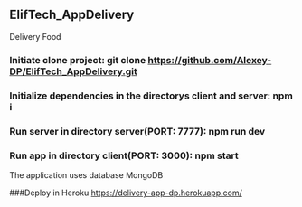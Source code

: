 ## ElifTech_AppDelivery
Delivery Food

### Initiate clone project: git clone https://github.com/Alexey-DP/ElifTech_AppDelivery.git

### Initialize dependencies in the directorys client and server: npm i

### Run server in directory server(PORT: 7777): npm run dev

### Run app in directory client(PORT: 3000): npm start

The application uses database MongoDB

###Deploy in Heroku https://delivery-app-dp.herokuapp.com/
